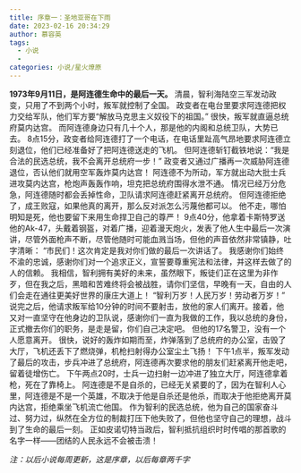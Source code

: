 ```yaml
---
title: 序章一：圣地亚哥在下雨
date: 2023-02-16 20:34:29
author: 慕容英
tags:
  - 小说
  - 
categories: 小说/星火燎原
---
```


**1973年9月11日，是阿连德生命中的最后一天。**
	清晨，智利海陆空三军发动政变，只用了不到两个小时，叛军就控制了全国。
	政变者在电台里要求阿连德把权力交给军队，他们军方要“解放马克思主义奴役下的祖国。”
	很快，叛军就直逼总统府莫内达宫。
	而阿连德身边只有几十个人，那是他的内阁和总统卫队，大势已去。
	8点15分，政变者给阿连德打了一个电话，在电话里趾高气昂地要求阿连德立刻退位，他们已经准备好了把阿连德送走的飞机。
	但阿连德斩钉截铁地说：“我是合法的民选总统，我不会离开总统府一步！”
	政变者又通过广播再一次威胁阿连德退位，否认他们就用空军轰炸莫内达宫！
	阿连德不为所动，军方就出动大批士兵进攻莫内达宫，枪炮声轰轰作响，坦克把总统府围得水泄不通。
	情况已经万分危急，阿连德随时都会丢掉性命，卫队请求阿连德赶紧离开总统府。
	但阿连德拒绝了，成王败寇，如果他真的离开，那么反对派怎么污蔑他都可以。
	他不走，哪怕明知是死，他也要留下来用生命捍卫自己的尊严！
	9点40分，他拿着卡斯特罗送他的Ak-47，头戴着钢盔，对着广播，迎着漫天炮火，发表了他人生中最后一次演讲，尽管外面枪声不断，尽管他随时可能血溅当场，但他的声音依然非常镇静，吐字清晰：
	“市民们！这次肯定是我对你们做的最后一次讲话了。
	我感谢你们始终不渝的忠诚，感谢你们对一个追求正义，宣誓要尊重宪法和法律，并这样去做了的人的信赖。
	我相信，智利拥有美好的未来，虽然眼下，叛徒们正在这里为非作歹，但在我之后，黑暗和苦难终将会被战胜，请你们坚信，早晚有一天，自由的人们会走在通往更美好世界的康庄大道上！
	“智利万岁！人民万岁！劳动者万岁！”
	说完之后，他请求叛军给10分钟的时间不要射击，放他的家人们离开。接着，他又对一直坚守在他身边的卫队说，感谢你们一直为我做的工作，我以总统的身份，正式撤去你们的职务，是走是留，你们自己决定吧。
	但他的17名警卫，没有一个人愿意离开。
	很快，说好的轰炸如期而至，炸弹落到了总统府的办公室，击毁了大厅，飞机还丢下了燃烧弹，机枪扫射得办公室尘土飞扬！
	下午1点半，叛军发动了最后的攻击，步兵冲进了总统府，阿连德再次要求他的朋友们赶紧离开他走吧，留着徒增伤亡。
	下午两点20时，士兵一边扫射一边冲进了独立大厅，阿连德拿着枪，死在了靠椅上。
	阿连德是不是自杀的，已经无关紧要的了，因为在智利人心里，阿连德是不是一个英雄，不取决于他是自杀还是他杀，而取决于他拒绝离开莫内达宫，拒绝乘坐飞机流亡他国。
	作为智利的民选总统，他为自己的国家奋斗过、努力过，纵然在全方位的制裁打压下他失败了，但他也坚守自己的理想，战斗到了生命的最后一刻。
	正如皮诺切特当政后，智利抵抗组织时时传唱的那首歌的名字一样——团结的人民永远不会被击溃！



*注：以后小说每周更新，这是序章，以后每章两千字*